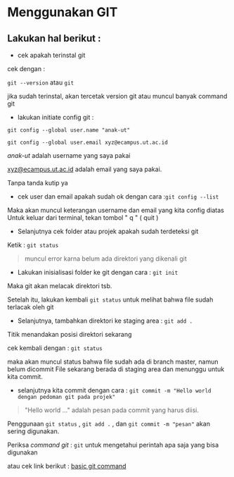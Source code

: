 # Menggunakan GIT

## Lakukan hal berikut &colon;

- cek apakah terinstal git

cek dengan :

`git --version` atau `git`

jika sudah terinstal, akan tercetak version git atau muncul banyak command git

- lakukan initiate config git :

`git config --global user.name "anak-ut"`

`git config --global user.email xyz@ecampus.ut.ac.id`

*anak-ut* adalah username yang saya pakai

<xyz@ecampus.ut.ac.id> adalah email yang saya pakai.

Tanpa tanda kutip ya

- cek user dan email apakah sudah ok dengan cara :`git config --list`

Maka akan muncul keterangan username dan email yang kita config diatas
Untuk keluar dari terminal, tekan tombol \" q \" \( quit \)

- Selanjutnya cek folder  atau projek apakah sudah terdeteksi git

Ketik : `git status`
> muncul error karna belum ada direktori yang dikenali git

- Lakukan inisialisasi folder ke git dengan cara : `git init`

Maka git akan melacak direktori tsb.

Setelah itu, lakukan kembali `git status` untuk melihat bahwa file sudah terlacak oleh git

- Selanjutnya, tambahkan direktori ke staging area : `git add .`

Titik menandakan posisi direktori sekarang

cek kembali dengan : `git status`

maka akan muncul status bahwa file sudah ada di branch master, namun belum dicommit
File sekarang berada di staging area dan menunggu untuk kita commit.

- selanjutnya kita commit dengan cara : `git commit -m "Hello world dengan pedoman git pada projek"`

> "Hello world ..." adalah pesan pada commit yang harus diisi.

Penggunaan `git status` , `git add .` , dan `git commit -m "pesan"` akan sering digunakan.

Periksa *command git* : `git` untuk mengetahui perintah apa saja yang bisa digunakan

atau cek link berikut : [basic git command](https://docs.github.com/en/get-started/using-git/about-git#basic-git-commands)
